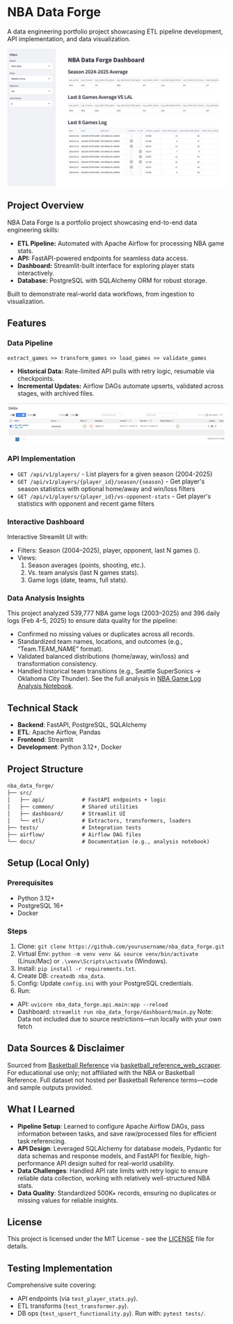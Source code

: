 # NBA Data Forge

A data engineering portfolio project showcasing ETL pipeline development, API implementation, and data visualization.

![alt text](screenshots/dashboard.png)

## Project Overview

NBA Data Forge is a portfolio project showcasing end-to-end data engineering skills:

- **ETL Pipeline:** Automated with Apache Airflow for processing NBA game stats.
- **API:** FastAPI-powered endpoints for seamless data access.
- **Dashboard:** Streamlit-built interface for exploring player stats interactively.
- **Database:** PostgreSQL with SQLAlchemy ORM for robust storage.

Built to demonstrate real-world data workflows, from ingestion to visualization.

## Features

### Data Pipeline
```
extract_games >> transform_games >> load_games >> validate_games
```

- **Historical Data:** Rate-limited API pulls with retry logic, resumable via checkpoints.
- **Incremental Updates:** Airflow DAGs automate upserts, validated across stages, with archived files.

![Airflow DAG for NBA Updates](screenshots/airflow-dag.png)

### API Implementation

- `GET /api/v1/players/` - List players for a given season (2004-2025)
- `GET /api/v1/players/{player_id}/season/{season}` - Get player's season statistics with optional home/away and win/loss filters
- `GET /api/v1/players/{player_id}/vs-opponent-stats` - Get player's statistics with opponent and recent game filters


### Interactive Dashboard

Interactive Streamlit UI with:

- Filters: Season (2004–2025), player, opponent, last N games ().
- Views:
  1. Season averages (points, shooting, etc.).
  2. Vs. team analysis (last N games stats).
  3. Game logs (date, teams, full stats).

### Data Analysis Insights

This project analyzed 539,777 NBA game logs (2003–2025) and 396 daily logs (Feb 4–5, 2025) to ensure data quality for the pipeline:

- Confirmed no missing values or duplicates across all records.
- Standardized team names, locations, and outcomes (e.g., “Team.TEAM_NAME” format).
- Validated balanced distributions (home/away, win/loss) and transformation consistency.
- Handled historical team transitions (e.g., Seattle SuperSonics → Oklahoma City Thunder). See the full analysis in [NBA Game Log Analysis Notebook](docs/data_exploration.ipynb).

## Technical Stack

- **Backend**: FastAPI, PostgreSQL, SQLAlchemy
- **ETL**: Apache Airflow, Pandas
- **Frontend**: Streamlit
- **Development**: Python 3.12+, Docker

## Project Structure

```
nba_data_forge/
├── src/
│   ├── api/            # FastAPI endpoints + logic
│   ├── common/         # Shared utilities
│   ├── dashboard/      # Streamlit UI
│   └── etl/            # Extractors, transformers, loaders
├── tests/              # Integration tests
├── airflow/            # Airflow DAG files
└── docs/               # Documentation (e.g., analysis notebook)
```

## Setup (Local Only)

### Prerequisites
- Python 3.12+
- PostgreSQL 16+
- Docker

### Steps
1. Clone: `git clone https://github.com/yourusername/nba_data_forge.git`
2. Virtual Env: `python -m venv venv && source venv/bin/activate` (Linux/Mac) or `.\venv\Scripts\activate` (Windows).
3. Install: `pip install -r requirements.txt`.
4. Create DB: `createdb nba_data`.
5. Config: Update `config.ini` with your PostgreSQL credentials.
6. Run:
  - API: `uvicorn nba_data_forge.api.main:app --reload`
  - Dashboard: `streamlit run nba_data_forge/dashboard/main.py`
Note: Data not included due to source restrictions—run locally with your own fetch


## Data Sources & Disclaimer

Sourced from [Basketball Reference](https://www.basketball-reference.com/) via [basketball_reference_web_scraper](https://jaebradley.github.io/basketball_reference_web_scraper/). For educational use only; not affiliated with the NBA or Basketball Reference. Full dataset not hosted per Basketball Reference terms—code and sample outputs provided.

## What I Learned
- **Pipeline Setup**: Learned to configure Apache Airflow DAGs, pass information between tasks, and save raw/processed files for efficient task referencing.
- **API Design**: Leveraged SQLAlchemy for database models, Pydantic for data schemas and response models, and FastAPI for flexible, high-performance API design suited for real-world usability.
- **Data Challenges**: Handled API rate limits with retry logic to ensure reliable data collection, working with relatively well-structured NBA stats.
- **Data Quality**: Standardized 500K+ records, ensuring no duplicates or missing values for reliable insights.

## License
This project is licensed under the MIT License - see the [LICENSE](LICENSE) file for details.

## Testing Implementation
Comprehensive suite covering:

- API endpoints (via `test_player_stats.py`).
- ETL transforms (`test_transformer.py`).
- DB ops (`test_upsert_functionality.py`). Run with: `pytest tests/`.